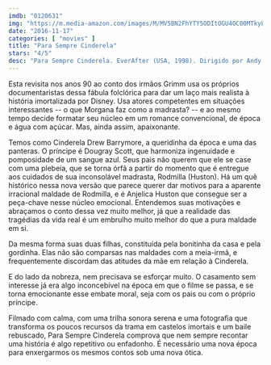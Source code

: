 ```yaml
---
imdb: "0120631"
img: "https://m.media-amazon.com/images/M/MV5BN2FhYTY5ODItOGU4OC00MTkyLTlmYTMtYjIxN2Y4MmVlMDVhXkEyXkFqcGdeQXVyMTQxNzMzNDI@._V1_SY150_CR0,0,101,150_.jpg"
date: "2016-11-17"
categories: [ "movies" ]
title: "Para Sempre Cinderela"
stars: "4/5"
desc: "Para Sempre Cinderela. EverAfter (USA, 1998). Dirigido por Andy Tennant. Escrito por Susannah Grant, Andy Tennant, Rick Parks, Charles Perrault. Com Drew Barrymore (Danielle), Anjelica Huston (Rodmilla), Dougray Scott (Prince Henry), Patrick Godfrey (Leonardo), Megan Dodds (Marguerite), Melanie Lynskey (Jacqueline), Timothy West (King Francis), Judy Parfitt (Queen Marie), Jeroen Krabbé (Auguste)."
---
```

Esta revisita nos anos 90 ao conto dos irmãos Grimm usa os próprios documentaristas dessa fábula folclórica para dar um laço mais realista à história imortalizada por Disney. Usa atores competentes em situações interessantes -- o que Morgana faz como a madrasta? -- e ao mesmo tempo decide formatar seu núcleo em um romance convencional, de época e água com açúcar. Mas, ainda assim, apaixonante.

Temos como Cinderela Drew Barrymore, a queridinha da época e uma das panteras. O príncipe é Dougray Scott, que harmoniza ingenuidade e pomposidade de um sangue azul. Seus pais não querem que ele se case com uma plebeia, que se torna órfã a partir do momento que é entregue aos cuidados de sua inconsolável madrasta, Rodmilla (Huston). Há um quê histórico nessa nova versão que parece querer dar motivos para a aparente irracional maldade de Rodmilla, e é Anjelica Huston que consegue ser a peça-chave nesse núcleo emocional. Entendemos suas motivações e abraçamos o conto dessa vez muito melhor, já que a realidade das tragédias da vida real é um embrulho muito melhor do que a pura maldade em si.

Da mesma forma suas duas filhas, constituída pela bonitinha da casa e pela gordinha. Elas não são comparsas nas maldades com a meia-irmã, e frequentemente discordam das atitudes da mãe em relação à Cinderela.

E do lado da nobreza, nem precisava se esforçar muito. O casamento sem interesse já era algo inconcebível na época em que o filme se passa, e se torna emocionante esse embate moral, seja com os pais ou com o próprio príncipe.

Filmado com calma, com uma trilha sonora serena e uma fotografia que transforma os poucos recursos da trama em castelos imortais e um baile rebuscado, Para Sempre Cinderela comprova que nem sempre recontar uma história é algo repetitivo ou enfadonho. É necessário uma nova época para enxergarmos os mesmos contos sob uma nova ótica.
